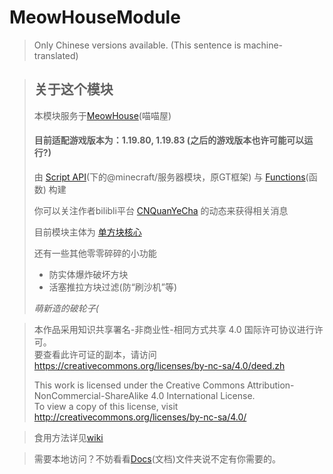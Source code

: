 # MeowHouseModule
> Only Chinese versions available. (This sentence is machine-translated)

> ## 关于这个模块
> 本模块服务于[MeowHouse](https://github.com/MiaoMiaoMax/MeowHouse)(喵喵屋)
>
> #### 目前适配游戏版本为：1.19.80, 1.19.83 (之后的游戏版本也许可能可以运行?)
>
> 由 [Script API](https://learn.microsoft.com/en-us/minecraft/creator/scriptapi/)(下的@minecraft/服务器模块，原GT框架) 与 [Functions](https://learn.microsoft.com/en-us/minecraft/creator/documents/functionsintroduction)(函数) 构建
>
> 你可以关注作者bilibli平台 [CNQuanYeCha](https://space.bilibili.com/1968985335) 的动态来获得相关消息
>
> 目前模块主体为 [单方块核心](https://afdian.net/a/CNQuanYeCha)
>
> 还有一些其他零零碎碎的小功能
> * 防实体爆炸破坏方块
> * 活塞推拉方块过滤(防“刷沙机”等)
>
> *萌新造的破轮子(*

> 本作品采用知识共享署名-非商业性-相同方式共享 4.0 国际许可协议进行许可。  
> 要查看此许可证的副本，请访问 https://creativecommons.org/licenses/by-nc-sa/4.0/deed.zh
>
> This work is licensed under the Creative Commons Attribution-NonCommercial-ShareAlike 4.0 International License.  
> To view a copy of this license, visit http://creativecommons.org/licenses/by-nc-sa/4.0/

> 食用方法详见[wiki](https://github.com/MiaoMiaoMax/MeowHouseModule/wiki)

> 需要本地访问？不妨看看[Docs](./Docs/)(文档)文件夹说不定有你需要的。
